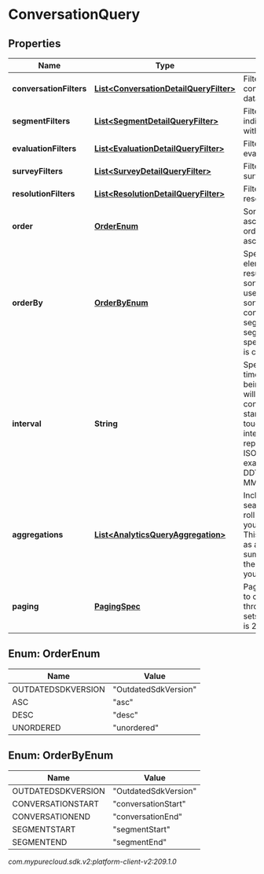 # ConversationQuery


## Properties

| Name | Type | Description | Notes |
| ------------ | ------------- | ------------- | ------------- |
| **conversationFilters** | [**List&lt;ConversationDetailQueryFilter&gt;**](ConversationDetailQueryFilter) | Filters that target conversation-level data |  [optional] |
| **segmentFilters** | [**List&lt;SegmentDetailQueryFilter&gt;**](SegmentDetailQueryFilter) | Filters that target individual segments within a conversation |  [optional] |
| **evaluationFilters** | [**List&lt;EvaluationDetailQueryFilter&gt;**](EvaluationDetailQueryFilter) | Filters that target evaluations |  [optional] |
| **surveyFilters** | [**List&lt;SurveyDetailQueryFilter&gt;**](SurveyDetailQueryFilter) | Filters that target surveys |  [optional] |
| **resolutionFilters** | [**List&lt;ResolutionDetailQueryFilter&gt;**](ResolutionDetailQueryFilter) | Filters that target resolutions |  [optional] |
| **order** | [**OrderEnum**](#Enum--OrderEnum) | Sort the result set in ascending/descending order. Default is ascending |  [optional] |
| **orderBy** | [**OrderByEnum**](#Enum--OrderByEnum) | Specify which data element within the result set to use for sorting. The options  to use as a basis for sorting the results: conversationStart, segmentStart, and segmentEnd. If not specified, the default is conversationStart |  [optional] |
| **interval** | **String** | Specifies the date and time range of data being queried. Results will only include conversations that started on a day touched by the interval. Intervals are represented as an ISO-8601 string. For example: YYYY-MM-DDThh:mm:ss/YYYY-MM-DDThh:mm:ss |  |
| **aggregations** | [**List&lt;AnalyticsQueryAggregation&gt;**](AnalyticsQueryAggregation) | Include faceted search and aggregate roll-ups describing your search results. This does not function as a filter, but rather, summary data about the data matching your filters |  [optional] |
| **paging** | [**PagingSpec**](PagingSpec) | Page size and number to control iterating through large result sets. Default page size is 25 |  [optional] |


## Enum: OrderEnum

| Name | Value |
| ---- | ----- |
| OUTDATEDSDKVERSION | &quot;OutdatedSdkVersion&quot; | 
| ASC | &quot;asc&quot; | 
| DESC | &quot;desc&quot; | 
| UNORDERED | &quot;unordered&quot; | 


## Enum: OrderByEnum

| Name | Value |
| ---- | ----- |
| OUTDATEDSDKVERSION | &quot;OutdatedSdkVersion&quot; | 
| CONVERSATIONSTART | &quot;conversationStart&quot; | 
| CONVERSATIONEND | &quot;conversationEnd&quot; | 
| SEGMENTSTART | &quot;segmentStart&quot; | 
| SEGMENTEND | &quot;segmentEnd&quot; | 




_com.mypurecloud.sdk.v2:platform-client-v2:209.1.0_
